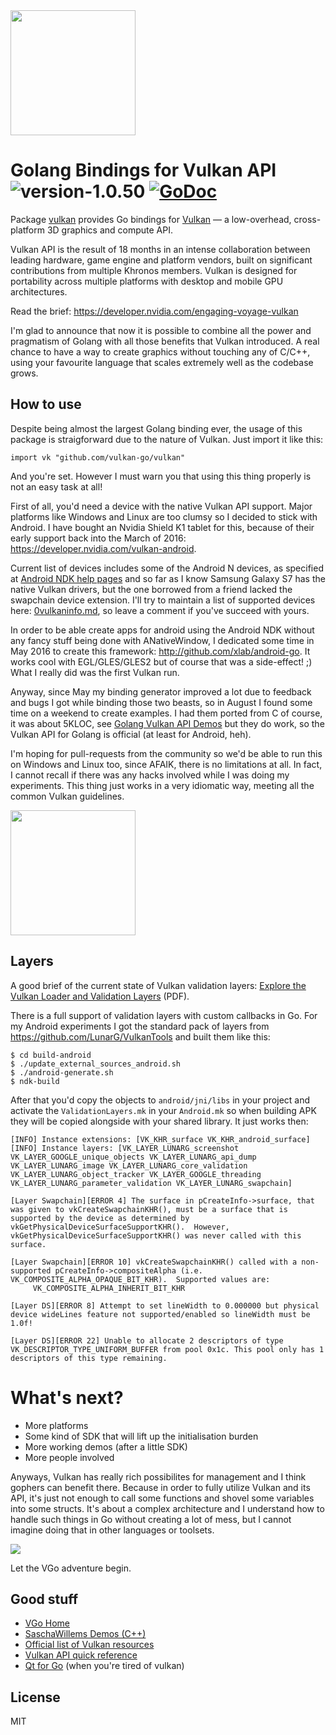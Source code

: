 <img src="https://cl.ly/2H2E3c0T1X16/Vulkan_500px_Mar15.png" width="200">

# Golang Bindings for Vulkan API ![version-1.0.50](https://img.shields.io/badge/version-1.0.50-lightgrey.svg) [![GoDoc](https://godoc.org/github.com/vulkan-go/vulkan?status.svg)](https://godoc.org/github.com/vulkan-go/vulkan)

Package [vulkan](https://github.com/vulkan-go/vulkan) provides Go bindings for [Vulkan](https://www.khronos.org/vulkan/) — a low-overhead, cross-platform 3D graphics and compute API.

Vulkan API is the result of 18 months in an intense collaboration between leading hardware, game engine and platform vendors, built on significant contributions from multiple Khronos members. Vulkan is designed for portability across multiple platforms with desktop and mobile GPU architectures.

Read the brief: https://developer.nvidia.com/engaging-voyage-vulkan

I'm glad to announce that now it is possible to combine all the power and pragmatism of Golang with
all those benefits that Vulkan introduced. A real chance to have a way to create graphics without touching
any of C/C++, using your favourite language that scales extremely well as the codebase grows.

## How to use

Despite being almost the largest Golang binding ever, the usage of this package is straigforward due to the nature of Vulkan. Just import it like this:

```
import vk "github.com/vulkan-go/vulkan"
```

And you're set. However I must warn you that using this thing properly is not an easy task at all!

First of all, you'd need a device with the native Vulkan API support. Major platforms like Windows and Linux are
too clumsy so I decided to stick with Android. I have bought an Nvidia Shield K1 tablet for this, because of their early support back into the March of 2016: https://developer.nvidia.com/vulkan-android.

Current list of devices includes some of the Android N devices, as specified at [Android NDK help pages](https://developer.android.com/ndk/guides/graphics/getting-started.html) and so far as I know Samsung Galaxy S7 has the native Vulkan drivers, but the one borrowed from a friend lacked the swapchain device extension. I'll try to maintain a list of supported devices here: [0vulkaninfo.md](https://gist.github.com/xlab/4caad9c24735d14d2c4d044d775c699b), so leave a comment if you've succeed with yours.

In order to be able create apps for android using the Android NDK without any fancy stuff being done with ANativeWindow,
I dedicated some time in May 2016 to create this framework: http://github.com/xlab/android-go. It works cool with EGL/GLES/GLES2 but of course that was a side-effect! ;) What I really did was the first Vulkan run.

Anyway, since May my binding generator improved a lot due to feedback and bugs I got while binding those two beasts,
so in August I found some time on a weekend to create examples. I had them ported from C of course, it was about 5KLOC, see [Golang Vulkan API Demos](https://github.com/vulkan-go/demos) but they do work, so the Vulkan API for Golang is official (at least for Android, heh).

I'm hoping for pull-requests from the community so we'd be able to run this on Windows and Linux too, since AFAIK, there is no limitations at all. In fact, I cannot recall if there was any hacks involved while I was doing my experiments. This thing just works in a very idiomatic way, meeting all the common Vulkan guidelines.

<a href="https://cl.ly/410g1n2r041E/screen.png"><img src="https://cl.ly/410g1n2r041E/screen.png" width="200"></a>

## Layers

A good brief of the current state of Vulkan validation layers: [Explore the Vulkan Loader and Validation Layers](https://lunarg.com/wp-content/uploads/2016/07/lunarg-birds-feather-session-siggraph-july-26-2016.pdf) (PDF).

There is a full support of validation layers with custom callbacks in Go. For my Android experiments I got the standard pack of layers from https://github.com/LunarG/VulkanTools and built them like this:

```
$ cd build-android
$ ./update_external_sources_android.sh
$ ./android-generate.sh
$ ndk-build
```

After that you'd copy the objects to `android/jni/libs` in your project and activate the `ValidationLayers.mk` in your `Android.mk` so when building APK they will be copied alongside with your shared library. It just works then:

```
[INFO] Instance extensions: [VK_KHR_surface VK_KHR_android_surface]
[INFO] Instance layers: [VK_LAYER_LUNARG_screenshot VK_LAYER_GOOGLE_unique_objects VK_LAYER_LUNARG_api_dump VK_LAYER_LUNARG_image VK_LAYER_LUNARG_core_validation VK_LAYER_LUNARG_object_tracker VK_LAYER_GOOGLE_threading VK_LAYER_LUNARG_parameter_validation VK_LAYER_LUNARG_swapchain]

[Layer Swapchain][ERROR 4] The surface in pCreateInfo->surface, that was given to vkCreateSwapchainKHR(), must be a surface that is supported by the device as determined by vkGetPhysicalDeviceSurfaceSupportKHR().  However, vkGetPhysicalDeviceSurfaceSupportKHR() was never called with this surface.

[Layer Swapchain][ERROR 10] vkCreateSwapchainKHR() called with a non-supported pCreateInfo->compositeAlpha (i.e. VK_COMPOSITE_ALPHA_OPAQUE_BIT_KHR).  Supported values are:
     VK_COMPOSITE_ALPHA_INHERIT_BIT_KHR

[Layer DS][ERROR 8] Attempt to set lineWidth to 0.000000 but physical device wideLines feature not supported/enabled so lineWidth must be 1.0f!

[Layer DS][ERROR 22] Unable to allocate 2 descriptors of type VK_DESCRIPTOR_TYPE_UNIFORM_BUFFER from pool 0x1c. This pool only has 1 descriptors of this type remaining.
```

# What's next?

* More platforms
* Some kind of SDK that will lift up the initialisation burden
* More working demos (after a little SDK)
* More people involved

Anyways, Vulkan has really rich possibilites for management and I think gophers can benefit there. Because in order to fully utilize Vulkan and its API, it's just not enough to call some functions and shovel some variables into some structs. It's about a complex architecture and I understand how to handle such things in Go without creating a lot of mess, but I cannot imagine doing that in other languages or toolsets.

[![](https://developer.nvidia.com/sites/default/files/akamai/gameworks/blog/Vulkan/vulkan_intro_management.png)](https://developer.nvidia.com/engaging-voyage-vulkan)

Let the VGo adventure begin.

## Good stuff

* [VGo Home](https://github.com/vulkan-go)
* [SaschaWillems Demos (C++)](https://github.com/SaschaWillems/Vulkan)
* [Official list of Vulkan resources](https://www.khronos.org/vulkan/resources)
* [Vulkan API quick reference](https://www.khronos.org/registry/vulkan/specs/1.0/refguide/Vulkan-1.0-web.pdf)
* [Qt for Go](https://github.com/therecipe/qt) (when you're tired of vulkan)

## License

MIT
